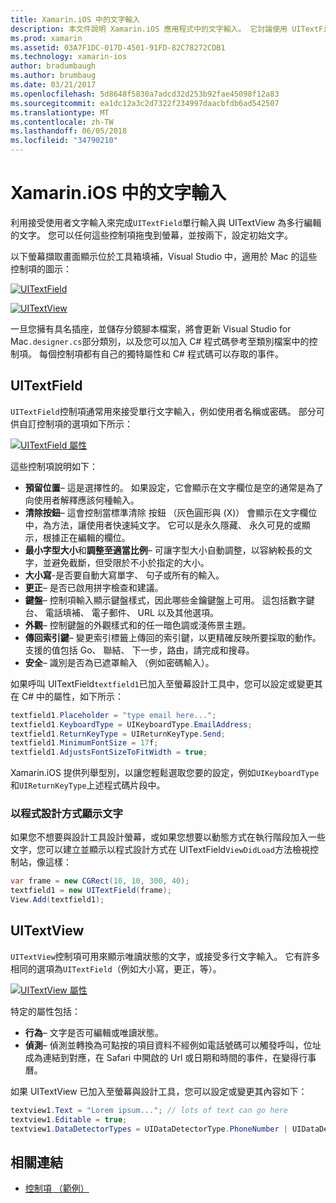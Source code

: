 ```yaml
---
title: Xamarin.iOS 中的文字輸入
description: 本文件說明 Xamarin.iOS 應用程式中的文字輸入。 它討論使用 UITextField 和 UITextVIew 以程式設計方式和 iOS 設計工具中。
ms.prod: xamarin
ms.assetid: 03A7F1DC-017D-4501-91FD-82C78272CDB1
ms.technology: xamarin-ios
author: bradumbaugh
ms.author: brumbaug
ms.date: 03/21/2017
ms.openlocfilehash: 5d8648f5830a7adcd32d253b92fae45098f12a83
ms.sourcegitcommit: ea1dc12a3c2d7322f234997daacbfdb6ad542507
ms.translationtype: MT
ms.contentlocale: zh-TW
ms.lasthandoff: 06/05/2018
ms.locfileid: "34790210"
---
```

# <a name="text-input-in-xamarinios"></a>Xamarin.iOS 中的文字輸入

利用接受使用者文字輸入來完成`UITextField`單行輸入與 UITextView 為多行編輯的文字。 您可以任何這些控制項拖曳到螢幕，並按兩下，設定初始文字。

以下螢幕擷取畫面顯示位於工具箱填補，Visual Studio 中，適用於 Mac 的這些控制項的圖示：

 [![](text-input-images/image11a.png "UITextField")](text-input-images/image11a.png#lightbox)

 [![](text-input-images/image13a.png "UITextView")](text-input-images/image13a.png#lightbox)

一旦您擁有具名插座，並儲存分鏡腳本檔案，將會更新 Visual Studio for Mac`.designer.cs`部分類別，以及您可以加入 C# 程式碼參考至類別檔案中的控制項。 每個控制項都有自己的獨特屬性和 C# 程式碼可以存取的事件。

 <a name="UITextField" />


## <a name="uitextfield"></a>UITextField

`UITextField`控制項通常用來接受單行文字輸入，例如使用者名稱或密碼。 部分可供自訂控制項的選項如下所示：

 [![](text-input-images/image15a.png "UITextField 屬性")](text-input-images/image15a.png#lightbox)

這些控制項說明如下：

-  **預留位置**– 這是選擇性的。 如果設定，它會顯示在文字欄位是空的通常是為了向使用者解釋應該何種輸入。
-  **清除按鈕**– 這會控制當標準清除 按鈕 （灰色圓形與 (X)） 會顯示在文字欄位中，為方法，讓使用者快速純文字。 它可以是永久隱藏、 永久可見的或顯示，根據正在編輯的欄位。
-  **最小字型大小**和**調整至適當比例**– 可讓字型大小自動調整，以容納較長的文字，並避免截斷，但受限於不小於指定的大小。
-  **大小寫**-是否要自動大寫單字、 句子或所有的輸入。
-  **更正**– 是否已啟用拼字檢查和建議。
-  **鍵盤**– 控制項輸入顯示鍵盤樣式，因此哪些金鑰鍵盤上可用。 這包括數字鍵台、 電話填補、 電子郵件、 URL 以及其他選項。
-  **外觀**– 控制鍵盤的外觀樣式和的任一暗色調或淺佈景主題。
-  **傳回索引鍵**– 變更索引標籤上傳回的索引鍵，以更精確反映所要採取的動作。 支援的值包括 Go、 聯結、 下一步，路由，請完成和搜尋。
-  **安全**– 識別是否為已遮罩輸入 （例如密碼輸入）。


如果呼叫 UITextField`textfield1`已加入至螢幕設計工具中，您可以設定或變更其在 C# 中的屬性，如下所示：

```csharp
textfield1.Placeholder = "type email here...";
textfield1.KeyboardType = UIKeyboardType.EmailAddress;
textfield1.ReturnKeyType = UIReturnKeyType.Send;
textfield1.MinimumFontSize = 17f;
textfield1.AdjustsFontSizeToFitWidth = true;
```

Xamarin.iOS 提供列舉型別，以讓您輕鬆選取您要的設定，例如`UIKeyboardType`和`UIReturnKeyType`上述程式碼片段中。

### <a name="display-text-programmatically"></a>以程式設計方式顯示文字

如果您不想要與設計工具設計螢幕，或如果您想要以動態方式在執行階段加入一些文字，您可以建立並顯示以程式設計方式在 UITextField`ViewDidLoad`方法檢視控制站，像這樣：

```csharp
var frame = new CGRect(10, 10, 300, 40);
textfield1 = new UITextField(frame);
View.Add(textfield1);
```

 <a name="UITextView" />


## <a name="uitextview"></a>UITextView

`UITextView`控制項可用來顯示唯讀狀態的文字，或接受多行文字輸入。 它有許多相同的選項為`UITextField`（例如大小寫，更正，等）。

 [![](text-input-images/image16a.png "UITextView 屬性")](text-input-images/image16a.png#lightbox)

特定的屬性包括：

-  **行為**– 文字是否可編輯或唯讀狀態。
-  **偵測**– 偵測並轉換為可點按的項目資料不經例如電話號碼可以觸發呼叫，位址成為連結到對應，在 Safari 中開啟的 Url 或日期和時間的事件，在變得行事曆。


如果 UITextView 已加入至螢幕與設計工具，您可以設定或變更其內容如下：

```csharp
textview1.Text = "Lorem ipsum..."; // lots of text can go here
textview1.Editable = true;
textview1.DataDetectorTypes = UIDataDetectorType.PhoneNumber | UIDataDetectorType.Link;
```



## <a name="related-links"></a>相關連結

- [控制項 （範例）](https://developer.xamarin.com/samples/Controls/)
